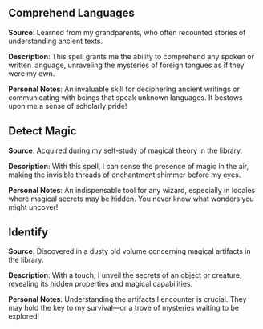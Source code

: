 ## Comprehend Languages
**Source**: Learned from my grandparents, who often recounted stories of understanding ancient texts.

**Description**: This spell grants me the ability to comprehend any spoken or written language, unraveling the mysteries of foreign tongues as if they were my own.

**Personal Notes**: An invaluable skill for deciphering ancient writings or communicating with beings that speak unknown languages. It bestows upon me a sense of scholarly pride!

## Detect Magic
**Source**: Acquired during my self-study of magical theory in the library.

**Description**: With this spell, I can sense the presence of magic in the air, making the invisible threads of enchantment shimmer before my eyes.

**Personal Notes**: An indispensable tool for any wizard, especially in locales where magical secrets may be hidden. You never know what wonders you might uncover!

## Identify
**Source**: Discovered in a dusty old volume concerning magical artifacts in the library.

**Description**: With a touch, I unveil the secrets of an object or creature, revealing its hidden properties and magical capabilities.

**Personal Notes**: Understanding the artifacts I encounter is crucial. They may hold the key to my survival—or a trove of mysteries waiting to be explored!

